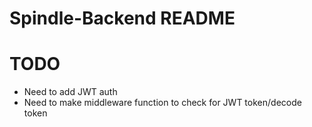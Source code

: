 # Spindle-Backend README

# TODO

- Need to add JWT auth
- Need to make middleware function to check for JWT token/decode token